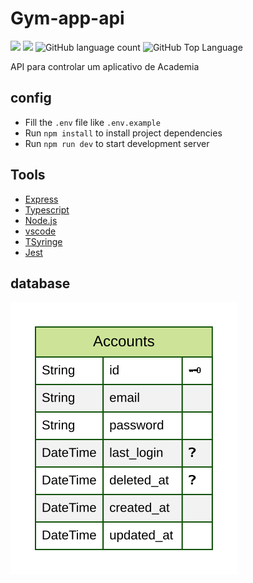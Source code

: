 # Gym-app-api


<p>
  <img src="https://img.shields.io/badge/made%20by-Alessandro%20Massarotti%20Jr-90c53f?style=flat-square">
  <img src="https://img.shields.io/badge/Node.js-20.3.1-90c53f?style=flat-square">
  <img alt="GitHub language count" src="https://img.shields.io/github/languages/count/alessandro-massarotti-Jr/gym-api?color=90c53f&style=flat-square">
  <img alt="GitHub Top Language" src="https://img.shields.io/github/languages/top/alessandro-massarotti-Jr/gym-api?color=90c53f&style=flat-square">
</p>

API para controlar um aplicativo de Academia


## config

 - Fill the `.env` file like `.env.example`
 - Run `npm install` to install project dependencies
 - Run `npm run dev` to start development server

## Tools

 - [Express](https://expressjs.com/)
 - [Typescript](https://www.typescriptlang.org/)
 - [Node.js](https://nodejs.org/en/docs/)
 - [vscode](https://code.visualstudio.com/)
 - [TSyringe](https://github.com/Microsoft/tsyringe)
 - [Jest](https://jestjs.io/)

## database

 <img src="./prisma/ERD.svg" alt="diagrama">
